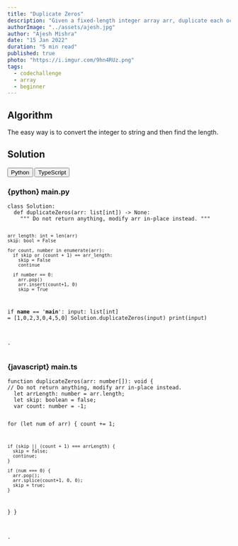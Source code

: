 ```yaml
---
title: "Duplicate Zeros"
description: "Given a fixed-length integer array arr, duplicate each occurrence of zero, shifting the remaining elements to the right."
authorImage: "../assets/ajesh.jpg"
author: "Ajesh Mishra"
date: "15 Jan 2022"
duration: "5 min read"
published: true
photo: "https://i.imgur.com/9hn4RUz.png"
tags:
  - codechallenge
  - array
  - beginner
---
```


<div id="article-header"></div>

## Algorithm

The easy way is to convert the integer to string and then find the length.

## Solution

<div class="select-language">
  <button class="language-button" onClick="showLanguage(0)">Python</button>
  <button class="language-button" onClick="showLanguage(1)">TypeScript</button>
</div>

<div class="solution-language">
<h3> {python} <span>main.py</span></h3>
<pre>
<code class="language-python">class Solution:
  def duplicateZeros(arr: list[int]) -> None:
    """ Do not return anything, modify arr in-place instead. """

    arr_length: int = len(arr)
    skip: bool = False

    for count, number in enumerate(arr):
      if skip or (count + 1) == arr_length: 
        skip = False
        continue

      if number == 0:
        arr.pop()
        arr.insert(count+1, 0)
        skip = True
        

if __name__ == '__main__':
  input: list[int] = [1,0,2,3,0,4,5,0]
  Solution.duplicateZeros(input)
  print(input)

.</code>
</pre>
</div>

<div class="solution-language">
<h3> {javascript} <span>main.ts</span></h3>
<pre>
<code class="language-javascript">function duplicateZeros(arr: number[]): void {
// Do not return anything, modify arr in-place instead.
  let arrLength: number = arr.length;
  let skip: boolean = false;
  var count: number = -1;

  for (let num of arr) {
    count += 1;
      
    if (skip || (count + 1) === arrLength) {
      skip = false;
      continue;
    }

    if (num === 0) {
      arr.pop();
      arr.splice(count+1, 0, 0);
      skip = true;
    }
  }
}

.</code>
</pre>
</div>

<div id="article-footer"></div>